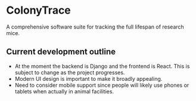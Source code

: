 # ColonyTrace
A comprehensive software suite for tracking the full lifespan of research mice.

## Current development outline
- At the moment the backend is Django and the frontend is React. This is subject to change as the project progresses.
- Modern UI design is important to make it broadly appealing.
- Need to consider mobile support since people will likely use phones or tablets when actually in animal facilities.
